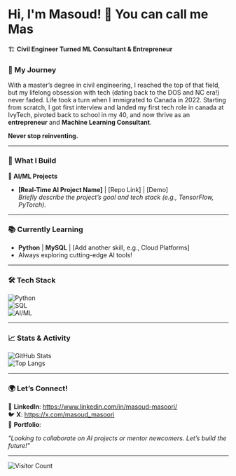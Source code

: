 # Hi, I'm Masoud! 👋  You can call me Mas 
🏗️ **Civil Engineer Turned ML Consultant & Entrepreneur**  

### 🌟 My Journey  

With a master’s degree in civil engineering, I reached the top of that field, but my lifelong obsession with tech (dating back to the DOS and NC era!) never faded. Life took a turn when I immigrated to Canada in 2022. Starting from scratch, I got first interview and landed my first tech role in canada at IvyTech, pivoted back to school in my 40, and now thrive as an **entrepreneur** and **Machine Learning Consultant**. 


 **Never stop reinventing.** 


---

### 🔧 What I Build  
**🤖 AI/ML Projects**  
- **[Real-Time AI Project Name]** | [Repo Link] | [Demo]  
  *Briefly describe the project’s goal and tech stack (e.g., TensorFlow, PyTorch).*  



---

### 📚 Currently Learning  
- **Python** | **MySQL** | [Add another skill, e.g., Cloud Platforms]  
- Always exploring cutting-edge AI tools! 

---

### 🛠️ Tech Stack  
![Python](https://img.shields.io/badge/Python-Expert-blue)  
![SQL](https://img.shields.io/badge/MySQL-Intermediate-orange)  
![AI/ML](https://img.shields.io/badge/AI%20%2F%20ML-Real--Time%20Projects-green)  

 

---

### 📈 Stats & Activity  
![GitHub Stats](https://github-readme-stats.vercel.app/api?username=YOUR_USERNAME&show_icons=true&theme=dark)  
![Top Langs](https://github-readme-stats.vercel.app/api/top-langs/?username=YOUR_USERNAME&layout=compact)  

---

### 🌍 Let’s Connect!  
💼 **LinkedIn**: https://www.linkedin.com/in/masoud-masoori/  
🐦 **X**: https://x.com/masoud_masoori  
🚀 **Portfolio**: 

*"Looking to collaborate on AI projects or mentor newcomers. Let’s build the future!"*  

---

![Visitor Count](https://komarev.com/ghpvc/?username=YOUR_USERNAME&color=blueviolet)  
